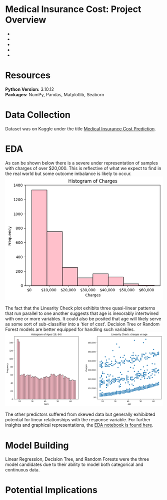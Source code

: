 # Medical Insurance Cost: Project Overview
- 
- 
- 
- 
- 



# Resources 
**Python Version:** 3.10.12 <br>
**Packages:** NumPy, Pandas, Matplotlib, Seaborn<br>




# Data Collection
Dataset was on Kaggle under the title [Medical Insurance Cost Prediction](https://www.kaggle.com/datasets/rahulvyasm/medical-insurance-cost-prediction/data).<br>



# EDA
As can be shown below there is a severe under representation of samples with charges of over $20,000. This is reflective of what we expect to find in the real world but some outcome imbalance is likely to occur.
![image](/images/Response_Histogram.png) <br>

The fact that the Linearity Check plot exhibits three quasi-linear patterns that run parallel to one another suggests that age is inexorably intertwined with one or more variables. It could also be posited that age will likely serve as some sort of sub-classifier into a 'tier of cost'. Decision Tree or Random Forest models are better equipped for handling such variables. <br>
![image](/images/Ages_Histogram.png) <br>

The other predictors suffered from skewed data but generally exhibibted potential for linear relationships with the response variable. For further insights and graphical representations, the [EDA notebook is found here](/Medical_Insurance_Cost,_EDA.ipynb).



# Model Building
Linear Regression, Decision Tree, and Random Forests were the three model candidates due to their ability to model both categorical and continuous data.


# Potential Implications
